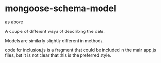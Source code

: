 mongoose-schema-model
=====================

as above

A couple of different ways of describing the data.

Models are similarly slightly different in methods.  

code for inclusion.js is a fragment that could be included in the main app.js files, but it is not clear that this is the preferred style.

